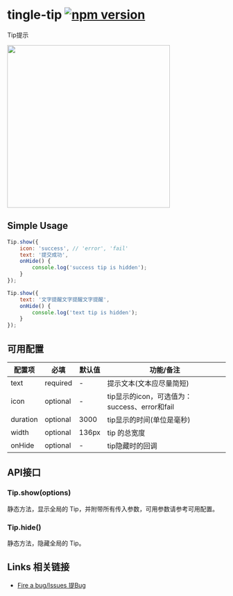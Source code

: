 # tingle-tip [![npm version](https://badge.fury.io/js/tingle-tip.svg)](http://badge.fury.io/js/tingle-tip)

Tip提示

<img src="https://img.alicdn.com/tps/TB1JxrZJpXXXXciXFXXXXXXXXXX-750-1254.png" width="375"/>

## Simple Usage

```javascript
Tip.show({
    icon: 'success', // 'error', 'fail'
    text: '提交成功',
    onHide() {
        console.log('success tip is hidden');
    }
});

Tip.show({
    text: '文字提醒文字提醒文字提醒',
    onHide() {
        console.log('text tip is hidden');
    }
});
```

## 可用配置

| 配置项 | 必填 | 默认值 | 功能/备注 |
|---|----|---|----|
|text|required|-|提示文本(文本应尽量简短)|
|icon| optional |-|tip显示的icon，可选值为：success、error和fail|
|duration| optional |3000|tip显示的时间(单位是毫秒)|
|width| optional |136px|tip 的总宽度|
|onHide|optional|-|tip隐藏时的回调|

## API接口

### Tip.show(options)

静态方法，显示全局的 Tip，并附带所有传入参数，可用参数请参考可用配置。

### Tip.hide()

静态方法，隐藏全局的 Tip。

## Links 相关链接

- [Fire a bug/Issues 提Bug](http://github.com/tinglejs/tingle-tip/issues)